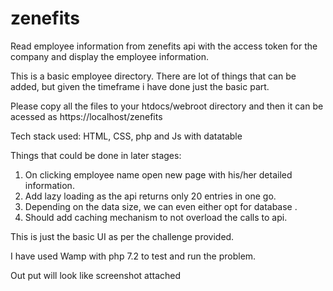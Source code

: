 # zenefits

Read employee information from zenefits api with the access token for the company and display the employee information. 

This is a basic employee directory. There are lot of things that can be added, but given the timeframe i have done just the basic part. 

Please copy all the files to your htdocs/webroot directory and then it can be acessed as https://localhost/zenefits

Tech stack used: HTML, CSS, php and Js with datatable

Things that could be done in later stages:

1. On clicking employee name open new page with his/her detailed information.
2. Add lazy loading as the api returns only 20 entries in one go.
3. Depending on the data size, we can even either opt for database .
4. Should add caching mechanism to not overload the calls to api.


This is just the basic UI as per the challenge provided.

I have used Wamp with php 7.2 to test and run the problem.

Out put will look like screenshot attached
